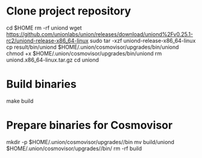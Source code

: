 # Clone project repository
cd $HOME
rm -rf uniond
wget https://github.com/unionlabs/union/releases/download/uniond%2Fv0.25.1-rc2/uniond-release-x86_64-linux
sudo tar -xzf uniond-release-x86_64-linux
cp result/bin/uniond $HOME/.union/cosmovisor/upgrades/bin/uniond
chmod +x $HOME/.union/cosmovisor/upgrades/bin/uniond
rm uniond.x86_64-linux.tar.gz
cd uniond

# Build binaries
make build

# Prepare binaries for Cosmovisor
mkdir -p $HOME/.union/cosmovisor/upgrades/<unionBinary>/bin
mv build/uniond $HOME/.union/cosmovisor/upgrades/<unionBinary>/bin/
rm -rf build
